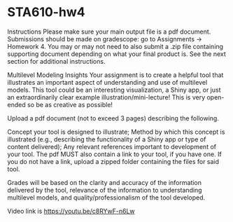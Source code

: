 # STA610-hw4

Instructions
Please make sure your main output file is a pdf document. Submissions should be made on gradescope: go to Assignments →
 Homework 4. You may or may not need to also submit a .zip file containing supporting document depending on what your final product is. See the next section for additional instructions.



Multilevel Modeling Insights
Your assignment is to create a helpful tool that illustrates an important aspect of understanding and use of multilevel models. This tool could be an interesting visualization, a Shiny app, or just an extraordinarily clear example illustration/mini-lecture! This is very open-ended so be as creative as possible!

Upload a pdf document (not to exceed 3 pages) describing the following.

Concept your tool is designed to illustrate;
Method by which this concept is illustrated (e.g., describing the functionality of a Shiny app or type of content delivered);
Any relevant references important to development of your tool.
The pdf MUST also contain a link to your tool, if you have one. If you do not have a link, upload a zipped folder containing the files for said tool.

Grades will be based on the clarity and accuracy of the information delivered by the tool, relevance of the information to understanding multilevel models, and quality/professionalism of the tool developed.

Video link is https://youtu.be/c8RYwF-n6Lw 